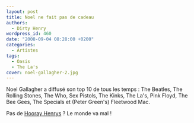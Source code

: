 ```yaml
---
layout: post
title: Noel ne fait pas de cadeau
authors:
  - Dirty Henry
wordpress_id: 460
date: "2008-09-04 08:28:00 +0200"
categories:
  - Artistes
tags:
  - Oasis
  - The La's
cover: noel-gallagher-2.jpg
---
```


Noel Gallagher a diffusé son top 10 de tous les temps : The Beatles, The Rolling
Stones, The Who, Sex Pistols, The Kinks, The La's, Pink Floyd, The Bee Gees, The
Specials et (Peter Green's) Fleetwood Mac.

Pas de <a href="http://myspace.com/hoorayhenrys">Hooray Henrys</a> ? Le monde va
mal !
